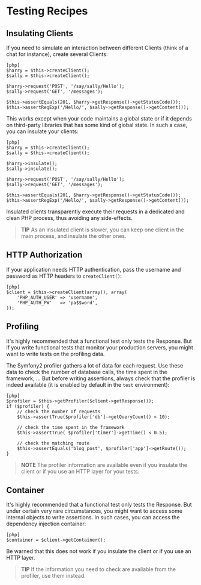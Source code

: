 Testing Recipes
===============

Insulating Clients
------------------

If you need to simulate an interaction between different Clients (think of a
chat for instance), create several Clients:

    [php]
    $harry = $this->createClient();
    $sally = $this->createClient();

    $harry->request('POST', '/say/sally/Hello');
    $sally->request('GET', '/messages');

    $this->assertEquals(201, $harry->getResponse()->getStatusCode());
    $this->assertRegExp('/Hello/', $sally->getResponse()->getContent());

This works except when your code maintains a global state or if it depends on
third-party libraries that has some kind of global state. In such a case, you
can insulate your clients:

    [php]
    $harry = $this->createClient();
    $sally = $this->createClient();

    $harry->insulate();
    $sally->insulate();

    $harry->request('POST', '/say/sally/Hello');
    $sally->request('GET', '/messages');

    $this->assertEquals(201, $harry->getResponse()->getStatusCode());
    $this->assertRegExp('/Hello/', $sally->getResponse()->getContent());

Insulated clients transparently execute their requests in a dedicated and
clean PHP process, thus avoiding any side-effects.

>**TIP**
>As an insulated client is slower, you can keep one client in the main process,
>and insulate the other ones.

HTTP Authorization
------------------

If your application needs HTTP authentication, pass the username and password
as HTTP headers to `createClient()`:

    [php]
    $client = $this->createClient(array(), array(
        'PHP_AUTH_USER' => 'username',
        'PHP_AUTH_PW'   => 'pa$$word',
    ));

Profiling
---------

It's highly recommended that a functional test only tests the Response. But if
you write functional tests that monitor your production servers, you might
want to write tests on the profiling data.

The Symfony2 profiler gathers a lot of data for each request. Use these data
to check the number of database calls, the time spent in the framework, ...
But before writing assertions, always check that the profiler is indeed
available (it is enabled by default in the `test` environment):

    [php]
    $profiler = $this->getProfiler($client->getResponse());
    if ($profiler) {
        // check the number of requests
        $this->assertTrue($profiler['db']->getQueryCount() < 10);

        // check the time spent in the framework
        $this->assertTrue( $profiler['timer']->getTime() < 0.5);

        // check the matching route
        $this->assertEquals('blog_post', $profiler['app']->getRoute());
    }

>**NOTE**
>The profiler information are available even if you insulate the client or if
>you use an HTTP layer for your tests.

Container
---------

It's highly recommended that a functional test only tests the Response. But
under certain very rare circumstances, you might want to access some internal
objects to write assertions. In such cases, you can access the dependency
injection container:

    [php]
    $container = $client->getContainer();

Be warned that this does not work if you insulate the client or if you use an
HTTP layer.

>**TIP**
>If the information you need to check are available from the profiler, use them
>instead.
